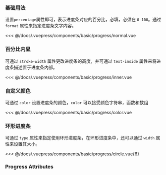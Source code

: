 ### 基础用法

设置`percentage`属性即可，表示进度条对应的百分比，必填，必须在 `0-100`。通过 `format` 属性来指定进度条文字内容。

<div class="comp-wrapper mg-16 with-code">
    <div class="comp-disply-wrapper">
        <basic-progress-normal />
    </div>
</div>

<<< @/docs/.vuepress/components/basic/progress/normal.vue

### 百分比内显

可通过 `stroke-width` 属性更改进度条的高度，并可通过 `text-inside` 属性来将进度条描述置于进度条内部。

<div class="comp-wrapper mg-16 with-code">
    <div class="comp-disply-wrapper">
        <basic-progress-inner />
    </div>
</div>

<<< @/docs/.vuepress/components/basic/progress/inner.vue

### 自定义颜色

可通过 `color` 设置进度条的颜色，`color` 可以接受颜色字符串，函数和数组

<div class="comp-wrapper mg-16 with-code">
    <div class="comp-disply-wrapper">
        <basic-progress-color />
    </div>
</div>

<<< @/docs/.vuepress/components/basic/progress/color.vue


### 环形进度条

可通过 `type` 属性来指定使用环形进度条，在环形进度条中，还可以通过 `width` 属性来设置其大小。

<div class="comp-wrapper mg-16 with-code">
    <div class="comp-disply-wrapper">
        <basic-progress-circle />
    </div>
</div>

<<< @/docs/.vuepress/components/basic/progress/circle.vue{6}

### Progress Attributes

<div class="attribute-wrapper mg-16">
  <basic-progress-attributes />
</div>